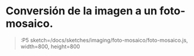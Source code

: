 # Conversión de la imagen a un foto-mosaico.
> :P5 sketch=/docs/sketches/imaging/foto-mosaico/foto-mosaico.js, width=800, height=800